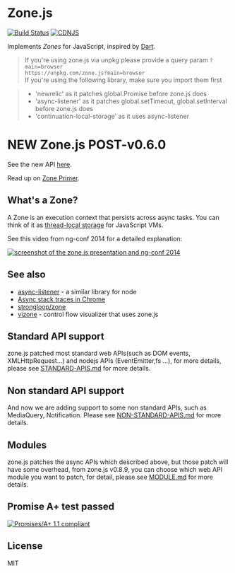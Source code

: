 # Zone.js

[![Build Status](https://travis-ci.org/angular/zone.js.png)](https://travis-ci.org/angular/zone.js)
[![CDNJS](https://img.shields.io/cdnjs/v/zone.js.svg)](https://cdnjs.com/libraries/zone.js)

Implements _Zones_ for JavaScript, inspired by [Dart](https://www.dartlang.org/articles/zones/).

> If you're using zone.js via unpkg please provide a query param `?main=browser`  
`https://unpkg.com/zone.js?main=browser`  
> If you're using the following library, make sure you import them first 

> * 'newrelic' as it patches global.Promise before zone.js does
> * 'async-listener' as it patches global.setTimeout, global.setInterval before zone.js does
> * 'continuation-local-storage' as it uses async-listener 

# NEW Zone.js POST-v0.6.0

See the new API [here](./dist/zone.js.d.ts).

Read up on [Zone Primer](https://docs.google.com/document/d/1F5Ug0jcrm031vhSMJEOgp1l-Is-Vf0UCNDY-LsQtAIY).

## What's a Zone?

A Zone is an execution context that persists across async tasks.
You can think of it as [thread-local storage](http://en.wikipedia.org/wiki/Thread-local_storage) for JavaScript VMs.

See this video from ng-conf 2014 for a detailed explanation:

[![screenshot of the zone.js presentation and ng-conf 2014](/presentation.png)](//www.youtube.com/watch?v=3IqtmUscE_U)

## See also
* [async-listener](https://github.com/othiym23/async-listener) - a similar library for node
* [Async stack traces in Chrome](http://www.html5rocks.com/en/tutorials/developertools/async-call-stack/)
* [strongloop/zone](https://github.com/strongloop/zone)
* [vizone](https://github.com/gilbox/vizone) - control flow visualizer that uses zone.js

## Standard API support

zone.js patched most standard web APIs(such as DOM events, XMLHttpRequest...) and nodejs APIs 
(EventEmitter,fs ...), for more details, please see [STANDARD-APIS.md](STANDARD-APIS.md) for 
more details.

## Non standard API support

And now we are adding support to some non standard APIs, such as MediaQuery,
Notification. Please see [NON-STANDARD-APIS.md](NON-STANDARD-APIS.md) for more details.

## Modules

zone.js patches the async APIs which described above, but those patch will have some overhead,
from zone.js v0.8.9, you can choose which web API module you want to patch, for detail, please 
see [MODULE.md](MODULE.md) for more details.

## Promise A+ test passed
[![Promises/A+ 1.1 compliant](https://promisesaplus.com/assets/logo-small.png)](https://promisesaplus.com/)

## License
MIT

